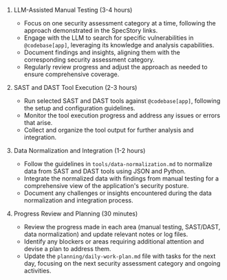 1. LLM-Assisted Manual Testing (3-4 hours)
   - Focus on one security assessment category at a time, following the approach demonstrated in the SpecStory links.
   - Engage with the LLM to search for specific vulnerabilities in `@codebase[app]`, leveraging its knowledge and analysis capabilities.
   - Document findings and insights, aligning them with the corresponding security assessment category.
   - Regularly review progress and adjust the approach as needed to ensure comprehensive coverage.

2. SAST and DAST Tool Execution (2-3 hours)
   - Run selected SAST and DAST tools against `@codebase[app]`, following the setup and configuration guidelines.
   - Monitor the tool execution progress and address any issues or errors that arise.
   - Collect and organize the tool output for further analysis and integration.

3. Data Normalization and Integration (1-2 hours)
   - Follow the guidelines in `tools/data-normalization.md` to normalize data from SAST and DAST tools using JSON and Python.
   - Integrate the normalized data with findings from manual testing for a comprehensive view of the application's security posture.
   - Document any challenges or insights encountered during the data normalization and integration process.

4. Progress Review and Planning (30 minutes)
   - Review the progress made in each area (manual testing, SAST/DAST, data normalization) and update relevant notes or log files.
   - Identify any blockers or areas requiring additional attention and devise a plan to address them.
   - Update the `planning/daily-work-plan.md` file with tasks for the next day, focusing on the next security assessment category and ongoing activities. 